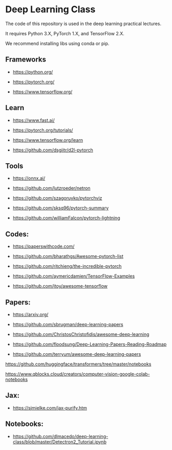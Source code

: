 # Deep Learning Class

The code of this repository is used in the deep learning practical lectures.

It requires Python 3.X, PyTorch 1.X, and TensorFlow 2.X.

We recommend installing libs using conda or pip.

## Frameworks

* https://python.org/

* https://pytorch.org/

* https://www.tensorflow.org/

## Learn

* https://www.fast.ai/

* https://pytorch.org/tutorials/

* https://www.tensorflow.org/learn

* https://github.com/dsgiitr/d2l-pytorch

## Tools

* https://onnx.ai/

* https://github.com/lutzroeder/netron

* https://github.com/szagoruyko/pytorchviz

* https://github.com/sksq96/pytorch-summary

* https://github.com/williamFalcon/pytorch-lightning

## Codes:

* https://paperswithcode.com/

* https://github.com/bharathgs/Awesome-pytorch-list

* https://github.com/ritchieng/the-incredible-pytorch

* https://github.com/aymericdamien/TensorFlow-Examples

* https://github.com/jtoy/awesome-tensorflow

## Papers:

* https://arxiv.org/

* https://github.com/sbrugman/deep-learning-papers

* https://github.com/ChristosChristofidis/awesome-deep-learning

* https://github.com/floodsung/Deep-Learning-Papers-Reading-Roadmap

* https://github.com/terryum/awesome-deep-learning-papers


https://github.com/huggingface/transformers/tree/master/notebooks

https://www.qblocks.cloud/creators/computer-vision-google-colab-notebooks

## Jax:

* https://sjmielke.com/jax-purify.htm

## Notebooks:

* https://github.com/dlmacedo/deep-learning-class/blob/master/Detectron2_Tutorial.ipynb



